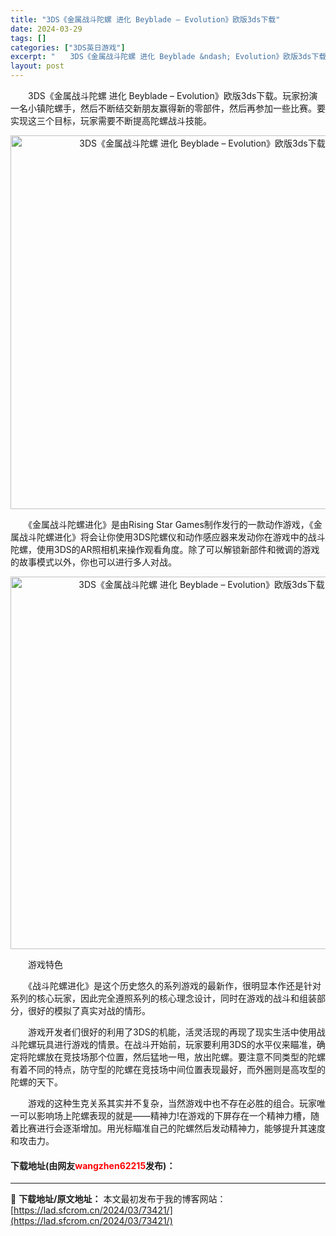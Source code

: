 ```yaml
---
title: "3DS《金属战斗陀螺 进化 Beyblade – Evolution》欧版3ds下载"
date: 2024-03-29
tags: []
categories: ["3DS英日游戏"]
excerpt: "　　3DS《金属战斗陀螺 进化 Beyblade &ndash; Evolution》欧版3ds下载。玩家扮演一名小镇陀螺手，然后不断结交新朋友赢得新的零部件，然后再参加一些比赛。要实现这三个目标，玩家需要不断提高陀螺战斗技能。 　　《金属战斗陀螺进化》是由Rising Star Games制作发行&hellip;"
layout: post
---
```


 <p>　　3DS《金属战斗陀螺 进化 Beyblade &ndash; Evolution》欧版3ds下载。玩家扮演一名小镇陀螺手，然后不断结交新朋友赢得新的零部件，然后再参加一些比赛。要实现这三个目标，玩家需要不断提高陀螺战斗技能。</p> <p align="center"><img align="" border="0" src="https://lad.sfcrom.cn/wp-content/uploads/2024/03/20240329_660627850758f.png" width="598" alt="3DS《金属战斗陀螺 进化 Beyblade – Evolution》欧版3ds下载" /></p> <p>　　《金属战斗陀螺进化》是由Rising Star Games制作发行的一款动作游戏，《金属战斗陀螺进化》将会让你使用3DS陀螺仪和动作感应器来发动你在游戏中的战斗陀螺，使用3DS的AR照相机来操作观看角度。除了可以解锁新部件和微调的游戏的故事模式以外，你也可以进行多人对战。</p> <p align="center"><img align="" border="0" src="https://lad.sfcrom.cn/wp-content/uploads/2024/03/20240329_6606278609d0a.png" width="596" alt="3DS《金属战斗陀螺 进化 Beyblade – Evolution》欧版3ds下载" /></p> <p>　　游戏特色</p> <p>　　《战斗陀螺进化》是这个历史悠久的系列游戏的最新作，很明显本作还是针对系列的核心玩家，因此完全遵照系列的核心理念设计，同时在游戏的战斗和组装部分，很好的模拟了真实对战的情形。</p> <p>　　游戏开发者们很好的利用了3DS的机能，活灵活现的再现了现实生活中使用战斗陀螺玩具进行游戏的情景。在战斗开始前，玩家要利用3DS的水平仪来瞄准，确定将陀螺放在竞技场那个位置，然后猛地一甩，放出陀螺。要注意不同类型的陀螺有着不同的特点，防守型的陀螺在竞技场中间位置表现最好，而外圈则是高攻型的陀螺的天下。</p> <p>　　游戏的这种生克关系其实并不复杂，当然游戏中也不存在必胜的组合。玩家唯一可以影响场上陀螺表现的就是&mdash;&mdash;精神力!在游戏的下屏存在一个精神力槽，随着比赛进行会逐渐增加。用光标瞄准自己的陀螺然后发动精神力，能够提升其速度和攻击力。</p> <p><h4>下载地址(由网友<font color="red">wangzhen62215</font>发布)：</h4></p> 

---
📖 **下载地址/原文地址：** 本文最初发布于我的博客网站：[https://lad.sfcrom.cn/2024/03/73421/](https://lad.sfcrom.cn/2024/03/73421/)
